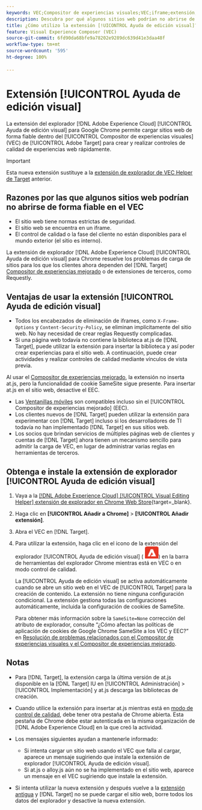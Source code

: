 ```yaml
---
keywords: VEC;Compositor de experiencias visuales;VEC;iframe;extensión;explorador
description: Descubra por qué algunos sitios web podrían no abrirse de forma fiable en el [!UICONTROL Compositor de experiencias visuales] (VEC). La extensión del explorador [!UICONTROL Ayuda de edición visual] le permite cargar sitios web de forma fiable dentro del VEC.
title: ¿Cómo utilizo la extensión [!UICONTROL Ayuda de edición visual]?
feature: Visual Experience Composer (VEC)
source-git-commit: 6fd90da68bfe9a78202e9289dc639d41e3daa48f
workflow-type: tm+mt
source-wordcount: '595'
ht-degree: 100%

---
```


# Extensión [!UICONTROL Ayuda de edición visual]

La extensión del explorador [!DNL Adobe Experience Cloud] [!UICONTROL Ayuda de edición visual] para Google Chrome permite cargar sitios web de forma fiable dentro del [!UICONTROL Compositor de experiencias visuales] (VEC) de [!UICONTROL Adobe Target] para crear y realizar controles de calidad de experiencias web rápidamente.

>[!IMPORTANT]
>
>Esta nueva extensión sustituye a la [extensión de explorador de VEC Helper de Target](/help/main/c-experiences/c-visual-experience-composer/r-troubleshoot-composer/vec-helper-browser-extension.md) anterior.

## Razones por las que algunos sitios web podrían no abrirse de forma fiable en el VEC

* El sitio web tiene normas estrictas de seguridad.
* El sitio web se encuentra en un iframe.
* El control de calidad o la fase del cliente no están disponibles para el mundo exterior (el sitio es interno).

La extensión de explorador [!DNL Adobe Experience Cloud] [!UICONTROL Ayuda de edición visual] para Chrome resuelve los problemas de carga de sitios para los que los clientes ahora dependen del [!DNL Target] [Compositor de experiencias mejorado](/help/main/administrating-target/visual-experience-composer-set-up.md#eec) o de extensiones de terceros, como Requestly.

## Ventajas de usar la extensión [!UICONTROL Ayuda de edición visual]

* Todos los encabezados de eliminación de iframes, como `X-Frame-Options` y `Content-Security-Policy`, se eliminan implícitamente del sitio web. No hay necesidad de crear reglas Requestly complicadas.
* Si una página web todavía no contiene la biblioteca at.js de [!DNL Target], puede utilizar la extensión para insertar la biblioteca y así poder crear experiencias para el sitio web. A continuación, puede crear actividades y realizar controles de calidad mediante vínculos de vista previa.

Al usar el [Compositor de experiencias mejorado](/help/main/administrating-target/visual-experience-composer-set-up.md#eec), la extensión no inserta at.js, pero la funcionalidad de cookie SameSite sigue presente. Para insertar at.js en el sitio web, desactive el EEC.

* Las [Ventanillas móviles](/help/main/c-experiences/c-visual-experience-composer/mobile-viewports.md) son compatibles incluso sin el [!UICONTROL Compositor de experiencias mejorado] (EEC).
* Los clientes nuevos de [!DNL Target] pueden utilizar la extensión para experimentar con [!DNL Target] incluso si los desarrolladores de TI todavía no han implementado [!DNL Target] en sus sitios web.
* Los socios que brindan servicios de múltiples páginas web de clientes y cuentas de [!DNL Target] ahora tienen un mecanismo sencillo para admitir la carga de VEC, en lugar de administrar varias reglas en herramientas de terceros.

## Obtenga e instale la extensión de explorador [!UICONTROL Ayuda de edición visual]

1. Vaya a la [[!DNL Adobe Experience Cloud] [!UICONTROL Visual Editing Helper] extensión de explorador en Chrome Web Store](https://chrome.google.com/webstore/detail/adobe-experience-cloud-vi/kgmjjkfjacffaebgpkpcllakjifppnca){target=_blank}.
1. Haga clic en **[!UICONTROL Añadir a Chrome]** > **[!UICONTROL Añadir extensión]**.
1. Abra el VEC en [!DNL Target].
1. Para utilizar la extensión, haga clic en el icono de la extensión del explorador [!UICONTROL Ayuda de edición visual] (![icono de Extensión de edición visual](/help/main/c-experiences/c-visual-experience-composer/r-troubleshoot-composer/assets/visual-editing-helper.png)) en la barra de herramientas del explorador Chrome mientras está en VEC o en modo control de calidad.

   La [!UICONTROL Ayuda de edición visual] se activa automáticamente cuando se abre un sitio web en el VEC de [!UICONTROL Target] para la creación de contenido. La extensión no tiene ninguna configuración condicional. La extensión gestiona todas las configuraciones automáticamente, incluida la configuración de cookies de SameSite.

   Para obtener más información sobre la `SameSite=None` corrección del atributo de explorador, consulte “¿Cómo afectan las políticas de aplicación de cookies de Google Chrome SameSite a los VEC y EEC?” en [Resolución de problemas relacionados con el Compositor de experiencias visuales y el Compositor de experiencias mejorado](/help/main/c-experiences/c-visual-experience-composer/r-troubleshoot-composer/issues-related-to-the-visual-experience-composer-vec-and-enhanced-experience-composer-eec.md).

## Notas

* Para [!DNL Target], la extensión carga la última versión de at.js disponible en la [!DNL Target] IU en [!UICONTROL Administración] > [!UICONTROL Implementación] y at.js descarga las bibliotecas de creación.
* Cuando utilice la extensión para insertar at.js mientras está en [modo de control de calidad](/help/main/c-activities/c-activity-qa/activity-qa.md), debe tener otra pestaña de Chrome abierta. Esta pestaña de Chrome debe estar autenticada en la misma organización de [!DNL Adobe Experience Cloud] en la que creó la actividad.
* Los mensajes siguientes ayudan a mantenerle informado:

   * Si intenta cargar un sitio web usando el VEC que falla al cargar, aparece un mensaje sugiriendo que instale la extensión de explorador [!UICONTROL Ayuda de edición visual].
   * Si at.js o alloy.js aún no se ha implementado en el sitio web, aparece un mensaje en el VEC sugiriendo que instale la extensión.
* Si intenta utilizar la nueva extensión y después vuelve a la [extensión antigua](/help/main/c-experiences/c-visual-experience-composer/r-troubleshoot-composer/vec-helper-browser-extension.md) y [!DNL Target] no se puede cargar el sitio web, borre todos los datos del explorador y desactive la nueva extensión.





